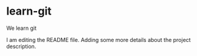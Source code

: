 # learn-git
We learn git

I am editing the README file. Adding some more details about the project description.
